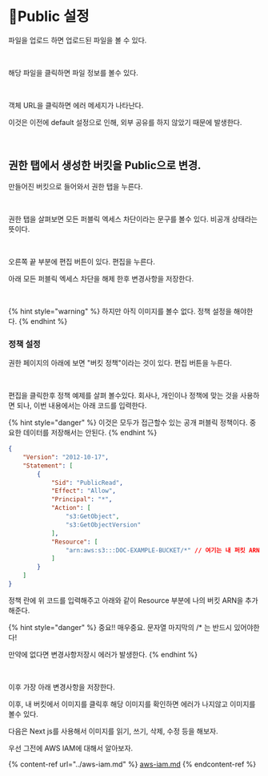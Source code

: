 # Public 설정

파일을 업로드 하면 업로드된 파일을 볼 수 있다.

<figure><img src="../.gitbook/assets/스크린샷 2024-01-18 시간 17.28.41.png" alt=""><figcaption></figcaption></figure>

해당 파일을 클릭하면 파일 정보를 볼수 있다.&#x20;

<figure><img src="../.gitbook/assets/스크린샷 2024-01-18 시간 17.30.38.png" alt=""><figcaption></figcaption></figure>

객체 URL을 클릭하면 에러 메세지가 나타난다.

이것은 이전에 default 설정으로 인해, 외부 공유를 하지 않았기 때문에 발생한다.

<figure><img src="../.gitbook/assets/스크린샷 2024-01-18 시간 17.31.39.png" alt=""><figcaption></figcaption></figure>

## 권한 탭에서 생성한 버킷을 Public으로 변경.

만들어진 버킷으로 들어와서 권한 탭을 누른다.

<figure><img src="../.gitbook/assets/스크린샷 2024-01-18 시간 17.26.27.png" alt=""><figcaption></figcaption></figure>

권한 탭을 살펴보면 모든 퍼블릭 엑세스 차단이라는 문구를 볼수 있다. 비공개 상태라는 뜻이다.

<figure><img src="../.gitbook/assets/스크린샷 2024-01-18 시간 17.35.12.png" alt=""><figcaption></figcaption></figure>

오른쪽 끝 부분에 편집 버튼이 있다. 편집을 누른다.



아래 모든 퍼블릭 엑세스 차단을 해제 한후 변경사항을 저장한다.

<figure><img src="../.gitbook/assets/스크린샷 2024-01-18 시간 17.40.23.png" alt=""><figcaption></figcaption></figure>

{% hint style="warning" %}
하지만 아직 이미지를 볼수 없다. 정책 설정을 해야한다.
{% endhint %}

### 정책 설정

권한 페이지의 아래에 보면  "버킷 정책"이라는 것이 있다. 편집 버튼을 누른다.

<figure><img src="../.gitbook/assets/스크린샷 2024-01-18 시간 18.08.11.png" alt=""><figcaption></figcaption></figure>

편집을 클릭한후 정책 예제를 살펴 볼수있다. 회사나, 개인이나 정책에 맞는 것을 사용하면 되나, 이번 내용에서는 아래 코드를 입력한다.

{% hint style="danger" %}
이것은 모두가 접근할수 있는 공개 퍼블릭 정책이다. 중요한 데이터를 저장해서는 안된다.
{% endhint %}

```json
{
    "Version": "2012-10-17",
    "Statement": [
        {
            "Sid": "PublicRead",
            "Effect": "Allow",
            "Principal": "*",
            "Action": [
                "s3:GetObject",
                "s3:GetObjectVersion"
            ],
            "Resource": [
                "arn:aws:s3:::DOC-EXAMPLE-BUCKET/*" // 여기는 내 퍼킷 ARN 마지막 /* 반드시 있어야함
            ]
        }
    ]
}
```



정책 란에 위 코드를 입력해주고 아래와 같이 Resource 부분에 나의 버킷 ARN을 추가해준다.

{% hint style="danger" %}
중요!! 매우중요. 문자열 마지막의 /\* 는 반드시 있어야한다!

만약에 없다면 변경사항저장시 에러가 발생한다.
{% endhint %}

<figure><img src="../.gitbook/assets/스크린샷 2024-01-18 시간 18.31.06.png" alt=""><figcaption></figcaption></figure>

이후 가장 아래 변경사항을 저장한다.



이후, 내 버킷에서 이미지를 클릭후 해당 이미지를 확인하면 에러가 나지않고 이미지를 볼수 있다.



다음은 Next js를 사용해서 이미지를 읽기, 쓰기, 삭제, 수정 등을 해보자.

우선 그전에 AWS IAM에 대해서 알아보자.

{% content-ref url="../aws-iam.md" %}
[aws-iam.md](../aws-iam.md)
{% endcontent-ref %}

